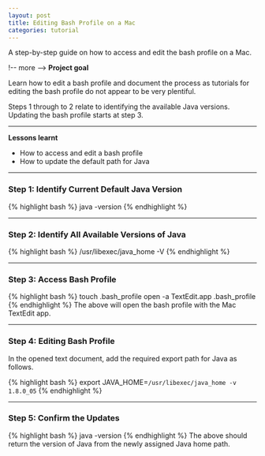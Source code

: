 ```yaml
---
layout: post
title: Editing Bash Profile on a Mac
categories: tutorial
---
```


A step-by-step guide on how to access and edit the bash profile on a Mac.

!-- more -->
<b>Project goal</b> 

Learn how to edit a bash profile and document the process as tutorials for editing the bash profile do not appear to be very plentiful.

Steps 1 through to 2 relate to identifying the available Java versions. Updating the bash profile starts at step 3.

---
<b>Lessons learnt</b>
<ul>
  <li>How to access and edit a bash profile</li>
  <li>How to update the default path for Java</li>
</ul>

---
<h3>Step 1: Identify Current Default Java Version</h3>

{% highlight bash %}
java -version
{% endhighlight %}

---
<h3>Step 2: Identify All Available Versions of Java</h3>

{% highlight bash %}
/usr/libexec/java_home -V
{% endhighlight %}

---
<h3>Step 3: Access Bash Profile</h3>

{% highlight bash %}
touch .bash_profile
open -a TextEdit.app .bash_profile
{% endhighlight %}
The above will open the bash profile with the Mac TextEdit app.

---
<h3>Step 4: Editing Bash Profile</h3>

In the opened text document, add the required export path for Java as follows.

{% highlight bash %}
export JAVA_HOME=`/usr/libexec/java_home -v 1.8.0_05`
{% endhighlight %}

---
<h3>Step 5: Confirm the Updates</h3>

{% highlight bash %}
java -version
{% endhighlight %}
The above should return the version of Java from the newly assigned Java home path.